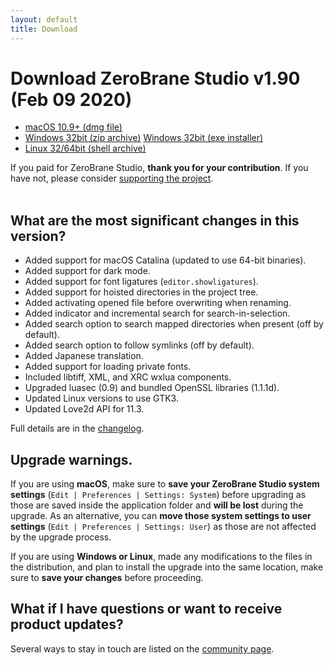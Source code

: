 ```yaml
---
layout: default
title: Download
---
```


# Download ZeroBrane Studio v1.90 (Feb 09 2020)

<ul class="download" id="download-options">
  <li><a class="mac" href="https://download.zerobrane.com/ZeroBraneStudioEduPack-1.90-macos.dmg" onclick="var that=this;_gaq.push(['_trackEvent','Download-macos','ZeroBraneStudioEduPack-1.90-macos.dmg',this.href]);setTimeout(function(){location.href=that.href;},200);return false;">
    macOS 10.9+ (dmg file)</a></li>
  <li><a class="winzip" href="https://download.zerobrane.com/ZeroBraneStudioEduPack-1.90-win32.zip" onclick="var that=this;_gaq.push(['_trackEvent','Download-win32','ZeroBraneStudioEduPack-1.90-win32.zip',this.href]);setTimeout(function(){location.href=that.href;},200);return false;">
    Windows 32bit (zip archive)</a>
      <a class="winexe" href="https://download.zerobrane.com/ZeroBraneStudioEduPack-1.90-win32.exe" onclick="var that=this;_gaq.push(['_trackEvent','Download-win32','ZeroBraneStudioEduPack-1.90-win32.exe',this.href]);setTimeout(function(){location.href=that.href;},200);return false;">
    Windows 32bit (exe installer)</a></li>
  <li><a class="linux" href="https://download.zerobrane.com/ZeroBraneStudioEduPack-1.90-linux.sh" onclick="var that=this;_gaq.push(['_trackEvent','Download-linux','ZeroBraneStudioEduPack-1.90-linux.sh',this.href]);setTimeout(function(){location.href=that.href;},200);return false;">
    Linux 32/64bit (shell archive)</a></li>
</ul>
<div class="thank-you" id="thank-you">If you paid for ZeroBrane Studio, <strong>thank you for your contribution</strong>. If you have not, please consider <a href="support">supporting the project</a>.</div>
<div class="separator">&nbsp;</div>

## What are the most significant changes in this version?

- Added support for macOS Catalina (updated to use 64-bit binaries).
- Added support for dark mode.
- Added support for font ligatures (`editor.showligatures`).
- Added support for hoisted directories in the project tree.
- Added activating opened file before overwriting when renaming.
- Added indicator and incremental search for search-in-selection.
- Added search option to search mapped directories when present (off by default).
- Added search option to follow symlinks (off by default).
- Added Japanese translation.
- Added support for loading private fonts.
- Included libtiff, XML, and XRC wxlua components.
- Upgraded luasec (0.9) and bundled OpenSSL libraries (1.1.1d).
- Updated Linux versions to use GTK3.
- Updated Love2d API for 11.3.

Full details are in the [changelog](https://github.com/pkulchenko/ZeroBraneStudio/blob/master/CHANGELOG.md).

## Upgrade warnings.

If you are using **macOS**, make sure to **save your ZeroBrane Studio system settings** (`Edit | Preferences | Settings: System`) before upgrading as those are saved inside the application folder and **will be lost** during the upgrade.
As an alternative, you can **move those system settings to user settings** (`Edit | Preferences | Settings: User`) as those are not affected by the upgrade process.

If you are using **Windows or Linux**, made any modifications to the files in the distribution,
and plan to install the upgrade into the same location, make sure to **save your changes** before proceeding.

## What if I have questions or want to receive product updates?

Several ways to stay in touch are listed on the [community page](community).
